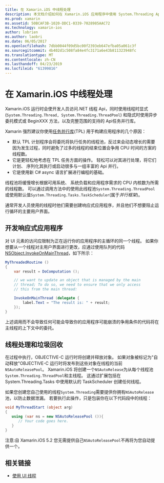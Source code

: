 ```yaml
---
title: 在 Xamarin.iOS 中线程处理
description: 本文档介绍如何在 Xamarin.iOS 应用程序中使用 System.Threading Api。 它讨论了任务并行库，构建响应式应用程序和垃圾回收。
ms.prod: xamarin
ms.assetid: 50BCAF3B-1020-DDC1-0339-7028985AAC72
ms.technology: xamarin-ios
author: lobrien
ms.author: laobri
ms.date: 06/05/2017
ms.openlocfilehash: 7dbb0044f09d5bc00f2393eb647efba05a061c3f
ms.sourcegitcommit: 4b402d1c508fa84e4fc3171a6e43b811323948fc
ms.translationtype: MT
ms.contentlocale: zh-CN
ms.lasthandoff: 04/23/2019
ms.locfileid: "61399816"
---
```

# <a name="threading-in-xamarinios"></a>在 Xamarin.iOS 中线程处理

Xamarin.iOS 运行时会使开发人员访问.NET 线程 Api，同时使用线程时显式 (`System.Threading.Thread, System.Threading.ThreadPool`) 和隐式时使用异步委托模式或 BeginXXX 方法，以及完整范围的支持的 Api任务并行库。



Xamarin 强烈建议你使用[任务并行库](https://msdn.microsoft.com/library/dd460717.aspx)(TPL) 用于构建应用程序的几个原因：
-  默认 TPL 计划程序会将委托将执行任务的线程池，反过来会动态增长的需要因为发生过程，同时避免了过多的线程的结束位置会争用 CPU 时间的方案的线程数。 
-  它是更轻松地考虑在 TPL 任务方面的操作。 轻松可以对其进行处理，将它们计划、 序列化其执行或启动很多与一组丰富的 Api 并行。 
-  它是使用新 C# async 语言扩展进行编程的基础。 


线程池将缓慢增长根据可用系统、 系统负载和应用程序需求的 CPU 内核数为所需的线程数。 可以通过调用方法中的使用此线程池`System.Threading.ThreadPool`或使用默认值`System.Threading.Tasks.TaskScheduler`(属于*并行框架*)。

通常开发人员使用的线程时他们需要创建响应式应用程序，并且他们不想要阻止运行循环的主要用户界面。

 <a name="Developing_Responsive_Applications" />


## <a name="developing-responsive-applications"></a>开发响应式应用程序

对 UI 元素的访问应限制为正在运行你的应用程序的主循环的同一个线程。 如果你想要从一个线程对主用户界面进行更改，应通过使用队列的代码[NSObject.InvokeOnMainThread](xref:Foundation.NSObject)，如下所示：

```csharp
MyThreadedRoutine ()  
{  
    var result = DoComputation ();  

    // we want to update an object that is managed by the main
    // thread; To do so, we need to ensure that we only access
    // this from the main thread:

    InvokeOnMainThread (delegate {  
        label.Text = "The result is: " + result;  
    });
}
```

上述调用而不会导致任何可能会导致你的应用程序可能崩溃的争用条件的代码将在主线程的上下文中的委托。

 <a name="Threading_and_Garbage_Collection" />


## <a name="threading-and-garbage-collection"></a>线程处理和垃圾回收

在过程中执行，OBJECTIVE-C 运行时将创建并释放对象。 如果对象被标记为"自动释放"OBJECTIVE-C 运行时将发布到这些对象在线程的当前`NSAutoReleasePool`。 Xamarin.iOS 将创建一个`NSAutoRelease`为从每个线程池`System.Threading.ThreadPool`和主线程。 这通过扩展包括在 System.Threading.Tasks 中使用默认的 TaskScheduler 创建任何线程。

如果您创建您自己使用的线程`System.Threading`需要提供你拥有`NSAutoRelease`池，以防止数据泄漏。 若要执行此操作，只是包装你在以下代码段中的线程：

```csharp
void MyThreadStart (object arg)
{
   using (var ns = new NSAutoReleasePool ()){
      // Your code goes here.
   }
}
```

注意:自 Xamarin.iOS 5.2 您无需提供自己`NSAutoReleasePool`不再将为您自动提供一个。


## <a name="related-links"></a>相关链接

- [使用 UI 线程](~/ios/user-interface/ios-ui/ui-thread.md)
